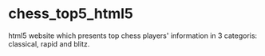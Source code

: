# chess_top5_html5

html5 website which presents top chess players' information in 3 categoris:
classical, rapid and blitz.

